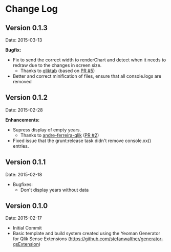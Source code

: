 # Change Log

## Version 0.1.3
Date: 2015-03-13

**Bugfix:**
* Fix to send the correct width to renderChart and detect when it needs to redraw due to the changes in screen size. 
	* Thanks to [qliktab](https://github.com/qliktap) (based on [PR #5](https://github.com/stefanwalther/qsCalendarHeatmap/pull/5))
* Better and correct minification of files, ensure that all console.logs are removed

## Version 0.1.2
Date: 2015-02-28

**Enhancements:**
* Supress display of empty years. 
	* Thanks to [andre-ferreira-qlik](https://github.com/andre-ferreira-qlik) ([PR #2](https://github.com/stefanwalther/qsCalendarHeatmap/pull/2))
* Fixed issue that the grunt:release task didn't remove console.xx() entries.


## Version 0.1.1
Date: 2015-02-18

* Bugfixes: 
	* Don't display years without data

## Version 0.1.0
Date: 2015-02-17

* Initial Commit
* Basic template and build system created using the Yeoman Generator for Qlik Sense Extensions (https://github.com/stefanwalther/generator-qsExtension)
